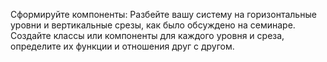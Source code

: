 Сформируйте компоненты: Разбейте вашу систему на 
горизонтальные уровни и вертикальные срезы, 
как было обсуждено на семинаре. 
Создайте классы или компоненты для каждого уровня и среза, 
определите их функции и отношения друг с другом.